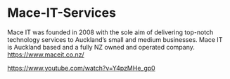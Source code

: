 # Mace-IT-Services
Mace IT was founded in 2008 with the sole aim of delivering top-notch technology services to Auckland’s small and medium businesses. Mace IT is Auckland based and a fully NZ owned and operated company. https://www.maceit.co.nz/

https://www.youtube.com/watch?v=Y4pzMHe_gp0
